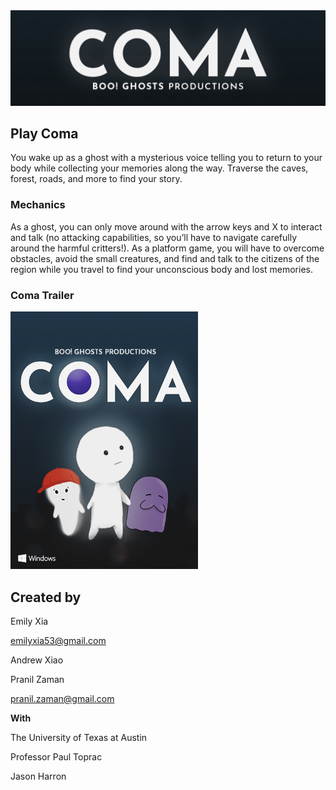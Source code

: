 <img src="coma/assets/images/header.jpg">


## Play Coma

You wake up as a ghost with a mysterious voice telling you to return to your body while collecting your memories along the way. Traverse the caves, forest, roads, and more to find your story.


### Mechanics

As a ghost, you can only move around with the arrow keys and X to interact and talk (no attacking capabilities, so you’ll have to navigate carefully around the harmful critters!). As a platform game, you will have to overcome obstacles, avoid the small creatures, and find and talk to the citizens of the region while you travel to find your unconscious body and lost memories.


### Coma Trailer

<a href="https://youtu.be/SIVN8qWDz8w"><img src="coma/assets/images/cover_web.jpg" width="300"></a>

## Created by

<p float="left">
Emily Xia

emilyxia53@gmail.com

Andrew Xiao

Pranil Zaman

pranil.zaman@gmail.com

**With**

The University of Texas at Austin

Professor Paul Toprac

Jason Harron
